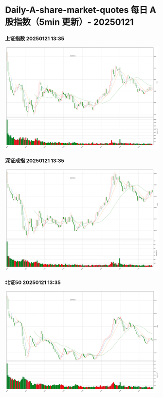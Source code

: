 
# Daily-A-share-market-quotes 每日 A 股指数（5min 更新）- 20250121

### 上证指数 20250121 13:35
![](./fig/2025/1/20250121-sh000001.png)

### 深证成指 20250121 13:35
![](./fig/2025/1/20250121-sz399001.png)

### 北证50 20250121 13:35
![](./fig/2025/1/20250121-bj899050.png)
